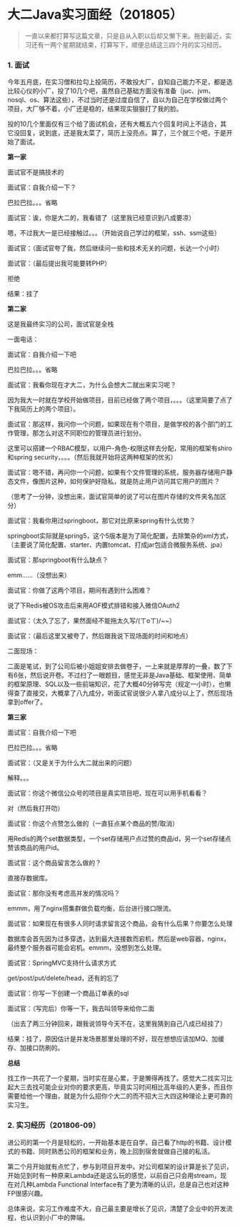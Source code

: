 # 大二Java实习面经（201805）

> 一直以来都打算写这篇文章，只是自从入职以后却又懒下来。拖到最近，实习还有一两个星期就结束，打算写下，顺便总结这三四个月的实习经历。

### 1. 面试

今年五月底，在实习僧和拉勾上投简历，不敢投大厂，自知自己能力不足，都是选比较心仪的小厂，投了10几个吧，虽然自己基础方面没有准备（juc、jvm、nosql、os、算法这些），不过当时还是过度自信了，自以为自己在学校做过两个项目，大厂够不着，小厂还是稳的，结果现实狠狠打了我的脸。

投的10几个里面仅有三个给了面试机会，还有大概五六个回复时间上不适合，其它没回复，说到底，还是我太菜了，简历上没亮点。算了，三个就三个吧，于是开始了面试。

**第一家**

面试官不是搞技术的

面试官：自我介绍一下？

巴拉巴拉。。。省略

面试官：诶，你是大二的，我看错了（这里我已经意识到八成要凉）

嗯，不过我大一是已经接触过。。。（开始说自己学过的框架，ssh、ssm这些）

面试官：（面试官夸了我，然后继续问一些和技术无关的问题，长达一个小时）

面试官：（最后提出我可能要转PHP）

拒绝

结果：挂了

**第二家**

这是我最终实习的公司，面试官是全栈

一面电话：

面试官：自我介绍一下吧

巴拉巴拉。。。省略

面试官：我看你现在才大二，为什么会想大二就出来实习呢？

因为我大一时就在学校开始做项目，目前已经做了两个项目，。。。（这里简要了点了下我简历上的两个项目）。

面试官：那这样，我问你一个问题，如果现在有个项目，是做学校的各个部门的工作管理，那怎么对这不同职位的管理员进行划分。

这里可以搭建一个RBAC模型，以用户-角色-权限这样去分配，常用的框架有shiro和spring security，。。。（然后我就开始将这两种框架的优劣）

面试官：嗯不错，再问你一个问题，如果有个文件管理的系统，服务器存储用户静态文件，像图片这种，如何保护好隐私，就是防止用户访问其它用户的图片？

（思考了一分钟，没想出来，面试官简单的说了可以在图片存储的文件夹名加区分）

面试官：我看你用过springboot，那它对比原来spring有什么优势？

springboot实际就是spring5，这个5版本是为了简化配置，去除繁杂的xml方式，（主要说了简化配置、starter、内置tomcat、打成jar包适合微服务系统、jpa）

面试官：那springboot有什么缺点？

emm......（没想出来）

面试官：你做了这两个项目，期间有遇到什么困难？

说了下Redis被OS攻击后来用AOF模式排错和接入微信OAuth2

面试官：（太久了忘了，果然面经不能拖太久写/(ㄒoㄒ)/~~）

面试官：（最后这里又被夸了，然后跟我说下现场面的时间和地点）

二面现场：

二面是笔试，到了公司后被小姐姐安排去做卷子，一上来就是厚厚的一叠，数了下有6张，然后说开卷。不过扫了一眼题目，感觉无非是Java基础、框架使用、简单的框架原理、SQL以及一些前端知识，花了大概40分钟写完（规定一小时），也懒得查了直接交，大概拿了八九成分，听面试官说很少人拿八成分以上了，然后现场拿到offer了。

**第三家**

面试官：自我介绍一下吧

巴拉巴拉。。。省略

面试官：（又是关于为什么大二就出来的问题）

解释。。。

面试官：你这个微信公众号的项目是真实项目吧，现在可以用手机看看？

对（然后我打开叻）

面试官：你这个点赞怎么做的（一直狂点某个商品的赞/取消）

用Redis的两个set数据类型，一个set存储用户点过赞的商品id，另一个set存储点赞该商品的用户id。

面试官：这个商品留言怎么做的？

直接存数据库。

面试官：那你没有考虑高并发的情况吗？

emmm，用了nginx搭集群做负载均衡，后台进行接口限流。

面试官：如果现在有很多人同时请求留言这个商品，会有什么后果？你要怎么处理

数据库会首先因为过多穿透，达到最大连接数而宕机，然后是web容器，nginx，最终整个服务器可能会宕机。emmm，没想到怎么处理。

面试官：SpringMVC支持什么请求方式

get/post/put/delete/head，还有的忘了

面试官：你写一下创建一个商品订单表的sql

面试官：（写完后）你等一下，我去叫领导来给你二面

（出去了两三分钟回来，跟我说领导今天不在，这里我猜到自己八成已经挂了）

结果：挂了，原因估计是并发场景那里处理的不好，现在想想应该加MQ、加缓存、加接口防刷的。

**总结**

找工作一共花了一个星期，当时实在是心累，于是懒得再找了。感觉大二找实习比起大三去找可能企业对你的要求更高，毕竟实习时间相比高年级的人更多，而且你需要给他一个理由，就是为什么招你个大二的而不招大三大四这种理论上更可靠的实习生。

### 2. 实习经历（201806-09）

进公司的第一个月是轻松的，一开始基本是在自学，自己看了http的书籍、设计模式的书籍、同时熟悉公司的框架和业务，晚上回到宿舍就做自己接的私活。

第二个月开始就有点忙了，参与到项目开发中。对公司框架的设计算是长了见识，开始见到时有一种原来Lambda还是这么玩的感觉，以前自己只会用stream，现在对几种Lambda Functional Interface有了更为清晰的认识，总是自己也对这种FP很感兴趣。

总体来说，实习工作难度不大，自己最主要是增长了见识，清楚了企业中的开发流程，也认识到小厂中的弊端。